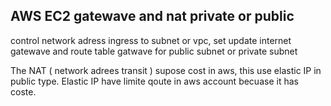 AWS EC2 gatewave and nat private or public
---

control network adress ingress to subnet or vpc, 
set update internet gatewave and route table gatwave for public subnet or private subnet

The NAT ( network adrees transit ) supose cost in aws, this use  elastic IP in public type. Elastic IP have limite qoute in aws account becuase it has coste.